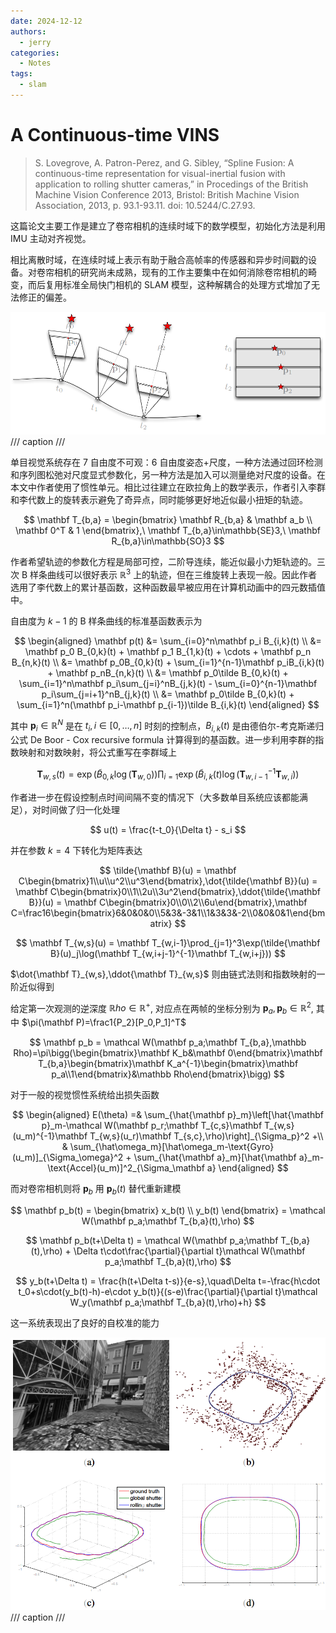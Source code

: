 ```yaml
---
date: 2024-12-12
authors:
  - jerry
categories:
  - Notes
tags:
  - slam
---
```


# A Continuous-time VINS

> S. Lovegrove, A. Patron-Perez, and G. Sibley, “Spline Fusion: A continuous-time representation for visual-inertial fusion with application to rolling shutter cameras,” in Procedings of the British Machine Vision Conference 2013, Bristol: British Machine Vision Association, 2013, p. 93.1-93.11. doi: 10.5244/C.27.93.

这篇论文主要工作是建立了卷帘相机的连续时域下的数学模型，初始化方法是利用 IMU 主动对齐视觉。

<!-- more -->

相比离散时域，在连续时域上表示有助于融合高帧率的传感器和异步时间戳的设备。对卷帘相机的研究尚未成熟，现有的工作主要集中在如何消除卷帘相机的畸变，而后复用标准全局快门相机的 SLAM 模型，这种解耦合的处理方式增加了无法修正的偏差。

![](./camera.png)
/// caption
///

单目视觉系统存在 7 自由度不可观：6 自由度姿态+尺度，一种方法通过回环检测和序列图松弛对尺度显式参数化，另一种方法是加入可以测量绝对尺度的设备。在本文中作者使用了惯性单元。相比过往建立在欧拉角上的数学表示，作者引入李群和李代数上的旋转表示避免了奇异点，同时能够更好地近似最小扭矩的轨迹。

$$
\mathbf T_{b,a} = \begin{bmatrix}
\mathbf R_{b,a} & \mathbf a_b \\
\mathbf 0^T & 1
\end{bmatrix},\ \mathbf T_{b,a}\in\mathbb{SE}3,\ \mathbf R_{b,a}\in\mathbb{SO}3
$$

作者希望轨迹的参数化方程是局部可控，二阶导连续，能近似最小力矩轨迹的。三次 B 样条曲线可以很好表示 $\mathbb R^3$ 上的轨迹，但在三维旋转上表现一般。因此作者选用了李代数上的累计基函数，这种函数最早被应用在计算机动画中的四元数插值中。

自由度为 $k-1$ 的 B 样条曲线的标准基函数表示为

$$
\begin{aligned}
\mathbf p(t) &= \sum_{i=0}^n\mathbf p_i B_{i,k}(t) \\
&= \mathbf p_0 B_{0,k}(t) + \mathbf p_1 B_{1,k}(t) + \cdots + \mathbf p_n B_{n,k}(t) \\
&= \mathbf p_0B_{0,k}(t) + \sum_{i=1}^{n-1}\mathbf p_iB_{i,k}(t) + \mathbf p_nB_{n,k}(t) \\
&= \mathbf p_0\tilde B_{0,k}(t) + \sum_{i=1}^n\mathbf p_i\sum_{j=i}^nB_{j,k}(t) - \sum_{i=0}^{n-1}\mathbf p_i\sum_{j=i+1}^nB_{j,k}(t) \\
&= \mathbf p_0\tilde B_{0,k}(t) + \sum_{i=1}^n(\mathbf p_i-\mathbf p_{i-1})\tilde B_{i,k}(t)
\end{aligned}
$$

其中 $\mathbf p_i\in\mathbb R^N$ 是在 $t_i,i\in[0,\dots,n]$ 时刻的控制点，$B_{i,k}(t)$ 是由德伯尔-考克斯递归公式 De Boor - Cox recursive formula 计算得到的基函数。进一步利用李群的指数映射和对数映射，将公式重写在李群域上

$$
\mathbf T_{w,s}(t) = \exp(\tilde B_{0,k}\log(\mathbf T_{w,0}))\prod_{i=1}\exp(\tilde B_{i,k}(t)\log(\mathbf T_{w,i-1}^{-1}\mathbf T_{w,i}))
$$

作者进一步在假设控制点时间间隔不变的情况下（大多数单目系统应该都能满足），对时间做了归一化处理

$$
u(t) = \frac{t-t_0}{\Delta t} - s_i
$$

并在参数 $k=4$ 下转化为矩阵表达

$$
\tilde{\mathbf B}(u) = \mathbf C\begin{bmatrix}1\\u\\u^2\\u^3\end{bmatrix},\dot{\tilde{\mathbf B}}(u) = \mathbf C\begin{bmatrix}0\\1\\2u\\3u^2\end{bmatrix},\ddot{\tilde{\mathbf B}}(u) = \mathbf C\begin{bmatrix}0\\0\\2\\6u\end{bmatrix},\mathbf C=\frac16\begin{bmatrix}6&0&0&0\\5&3&-3&1\\1&3&3&-2\\0&0&0&1\end{bmatrix}
$$

$$
\mathbf T_{w,s}(u) = \mathbf T_{w,i-1}\prod_{j=1}^3\exp(\tilde{\mathbf B}(u)_j\log(\mathbf T_{w,i+j-1}^{-1}\mathbf T_{w,i+j}))
$$

$\dot{\mathbf T}_{w,s},\ddot{\mathbf T}_{w,s}$ 则由链式法则和指数映射的一阶近似得到

给定第一次观测的逆深度 $\mathbb Rho\in\mathbb R^+$, 对应点在两帧的坐标分别为 $\mathbf p_a,\mathbf p_b\in\mathbb R^2$, 其中 $\pi(\mathbf P)=\frac1{P_2}[P_0,P_1]^T$

$$
\mathbf p_b = \mathcal W(\mathbf p_a;\mathbf T_{b,a},\mathbb Rho)=\pi\bigg(\begin{bmatrix}\mathbf K_b&\mathbf 0\end{bmatrix}\mathbf T_{b,a}\begin{bmatrix}\mathbf K_a^{-1}\begin{bmatrix}\mathbf p_a\\1\end{bmatrix}&\mathbb Rho\end{bmatrix}\bigg)
$$

对于一般的视觉惯性系统给出损失函数

$$
\begin{aligned}
E(\theta) =& \sum_{\hat{\mathbf p}_m}\left[\hat{\mathbf p}_m-\mathcal W(\mathbf p_r;\mathbf T_{c,s}\mathbf T_{w,s}(u_m)^{-1}\mathbf T_{w,s}(u_r)\mathbf T_{s,c},\rho)\right]_{\Sigma_p}^2 +\\
& \sum_{\hat\omega_m}[\hat\omega_m-\text{Gyro}(u_m)]_{\Sigma_\omega}^2 + \sum_{\hat{\mathbf a}_m}[\hat{\mathbf a}_m-\text{Accel}(u_m)]^2_{\Sigma_\mathbf a}
\end{aligned}
$$

而对卷帘相机则将 $\mathbf p_b$ 用 $\mathbf p_b(t)$ 替代重新建模

$$
\mathbf p_b(t) = \begin{bmatrix}
x_b(t) \\ y_b(t)
\end{bmatrix} = \mathcal W(\mathbf p_a;\mathbf T_{b,a}(t),\rho)
$$

$$
\mathbf p_b(t+\Delta t) = \mathcal W(\mathbf p_a;\mathbf T_{b,a}(t),\rho) + \Delta t\cdot\frac{\partial}{\partial t}\mathcal W(\mathbf p_a;\mathbf T_{b,a}(t),\rho)
$$

$$
y_b(t+\Delta t) = \frac{h(t+\Delta t-s)}{e-s},\quad\Delta t=-\frac{h\cdot t_0+s\cdot(y_b(t)-h)-e\cdot y_b(t)}{(s-e)\frac{\partial}{\partial t}\mathcal W_y(\mathbf p_a;\mathbf T_{b,a}(t),\rho)+h}
$$

这一系统表现出了良好的自校准的能力

![](./result.png)
/// caption
///
